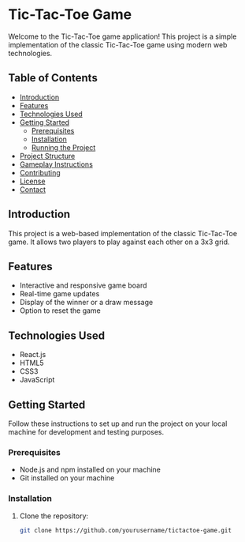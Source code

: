 # Tic-Tac-Toe Game

Welcome to the Tic-Tac-Toe game application! This project is a simple implementation of the classic Tic-Tac-Toe game using modern web technologies.

## Table of Contents

- [Introduction](#introduction)
- [Features](#features)
- [Technologies Used](#technologies-used)
- [Getting Started](#getting-started)
  - [Prerequisites](#prerequisites)
  - [Installation](#installation)
  - [Running the Project](#running-the-project)
- [Project Structure](#project-structure)
- [Gameplay Instructions](#gameplay-instructions)
- [Contributing](#contributing)
- [License](#license)
- [Contact](#contact)

## Introduction

This project is a web-based implementation of the classic Tic-Tac-Toe game. It allows two players to play against each other on a 3x3 grid.

## Features

- Interactive and responsive game board
- Real-time game updates
- Display of the winner or a draw message
- Option to reset the game

## Technologies Used

- React.js
- HTML5
- CSS3
- JavaScript

## Getting Started

Follow these instructions to set up and run the project on your local machine for development and testing purposes.

### Prerequisites

- Node.js and npm installed on your machine
- Git installed on your machine

### Installation

1. Clone the repository:
   ```sh
   git clone https://github.com/yourusername/tictactoe-game.git
